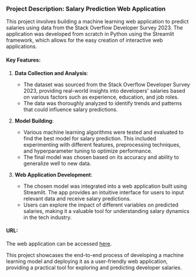 ### Project Description: Salary Prediction Web Application

This project involves building a machine learning web application to predict salaries using data from the Stack Overflow Developer Survey 2023. The application was developed from scratch in Python using the Streamlit framework, which allows for the easy creation of interactive web applications.

#### Key Features:

1. **Data Collection and Analysis**:
   - The dataset was sourced from the Stack Overflow Developer Survey 2023, providing real-world insights into developers' salaries based on various factors such as experience, education, and job roles.
   - The data was thoroughly analyzed to identify trends and patterns that could influence salary predictions.

2. **Model Building**:
   - Various machine learning algorithms were tested and evaluated to find the best model for salary prediction. This included experimenting with different features, preprocessing techniques, and hyperparameter tuning to optimize performance.
   - The final model was chosen based on its accuracy and ability to generalize well to new data.

3. **Web Application Development**:
   - The chosen model was integrated into a web application built using Streamlit. The app provides an intuitive interface for users to input relevant data and receive salary predictions.
   - Users can explore the impact of different variables on predicted salaries, making it a valuable tool for understanding salary dynamics in the tech industry.

#### URL:
The web application can be accessed [here](https://salaryprediction-zajdxmgfskz4fmtdf7mluh.streamlit.app/).

This project showcases the end-to-end process of developing a machine learning model and deploying it as a user-friendly web application, providing a practical tool for exploring and predicting developer salaries.
